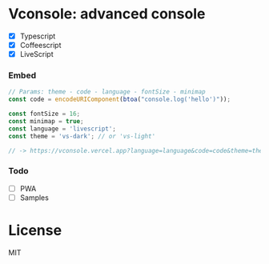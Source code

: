 # Vconsole: advanced console

- [x] Typescript
- [x] Coffeescript
- [x] LiveScript

### Embed
```js
// Params: theme - code - language - fontSize - minimap
const code = encodeURIComponent(btoa("console.log('hello')"));

const fontSize = 16;
const minimap = true;
const language = 'livescript'; 
const theme = 'vs-dark'; // or 'vs-light'

// -> https://vconsole.vercel.app?language=language&code=code&theme=theme&minimap=minimap
```

### Todo
- [ ] PWA
- [ ] Samples

# License
MIT